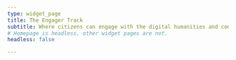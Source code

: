 ```yaml
---
type: widget_page
title: The Engager Track
subtitle: Where citizens can engage with the digital humanities and computational social sciences community, learn skills, and contribute their knowledge
# Homepage is headless, other widget pages are not.
headless: false

---
```


